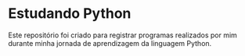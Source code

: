 # Estudando Python
Este repositório foi criado para registrar programas realizados por mim durante minha jornada de aprendizagem da linguagem Python. <br>
